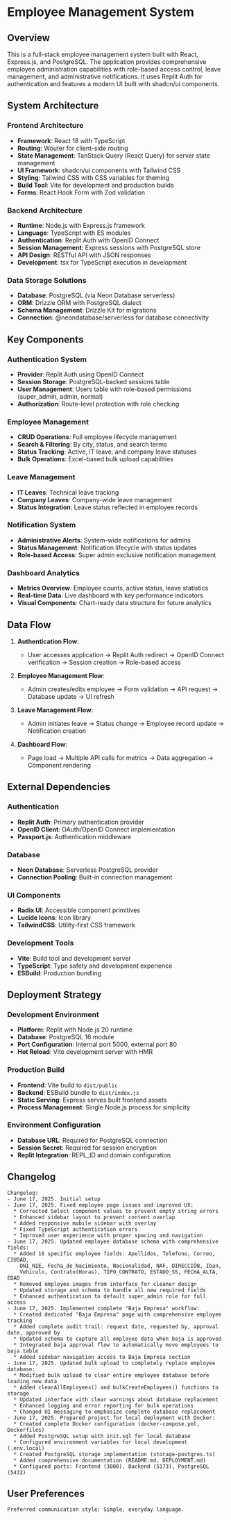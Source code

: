 # Employee Management System

## Overview

This is a full-stack employee management system built with React, Express.js, and PostgreSQL. The application provides comprehensive employee administration capabilities with role-based access control, leave management, and administrative notifications. It uses Replit Auth for authentication and features a modern UI built with shadcn/ui components.

## System Architecture

### Frontend Architecture
- **Framework**: React 18 with TypeScript
- **Routing**: Wouter for client-side routing
- **State Management**: TanStack Query (React Query) for server state management
- **UI Framework**: shadcn/ui components with Tailwind CSS
- **Styling**: Tailwind CSS with CSS variables for theming
- **Build Tool**: Vite for development and production builds
- **Forms**: React Hook Form with Zod validation

### Backend Architecture
- **Runtime**: Node.js with Express.js framework
- **Language**: TypeScript with ES modules
- **Authentication**: Replit Auth with OpenID Connect
- **Session Management**: Express sessions with PostgreSQL store
- **API Design**: RESTful API with JSON responses
- **Development**: tsx for TypeScript execution in development

### Data Storage Solutions
- **Database**: PostgreSQL (via Neon Database serverless)
- **ORM**: Drizzle ORM with PostgreSQL dialect
- **Schema Management**: Drizzle Kit for migrations
- **Connection**: @neondatabase/serverless for database connectivity

## Key Components

### Authentication System
- **Provider**: Replit Auth using OpenID Connect
- **Session Storage**: PostgreSQL-backed sessions table
- **User Management**: Users table with role-based permissions (super_admin, admin, normal)
- **Authorization**: Route-level protection with role checking

### Employee Management
- **CRUD Operations**: Full employee lifecycle management
- **Search & Filtering**: By city, status, and search terms
- **Status Tracking**: Active, IT leave, and company leave statuses
- **Bulk Operations**: Excel-based bulk upload capabilities

### Leave Management
- **IT Leaves**: Technical leave tracking
- **Company Leaves**: Company-wide leave management
- **Status Integration**: Leave status reflected in employee records

### Notification System
- **Administrative Alerts**: System-wide notifications for admins
- **Status Management**: Notification lifecycle with status updates
- **Role-based Access**: Super admin exclusive notification management

### Dashboard Analytics
- **Metrics Overview**: Employee counts, active status, leave statistics
- **Real-time Data**: Live dashboard with key performance indicators
- **Visual Components**: Chart-ready data structure for future analytics

## Data Flow

1. **Authentication Flow**:
   - User accesses application → Replit Auth redirect → OpenID Connect verification → Session creation → Role-based access

2. **Employee Management Flow**:
   - Admin creates/edits employee → Form validation → API request → Database update → UI refresh

3. **Leave Management Flow**:
   - Admin initiates leave → Status change → Employee record update → Notification creation

4. **Dashboard Flow**:
   - Page load → Multiple API calls for metrics → Data aggregation → Component rendering

## External Dependencies

### Authentication
- **Replit Auth**: Primary authentication provider
- **OpenID Client**: OAuth/OpenID Connect implementation
- **Passport.js**: Authentication middleware

### Database
- **Neon Database**: Serverless PostgreSQL provider
- **Connection Pooling**: Built-in connection management

### UI Components
- **Radix UI**: Accessible component primitives
- **Lucide Icons**: Icon library
- **TailwindCSS**: Utility-first CSS framework

### Development Tools
- **Vite**: Build tool and development server
- **TypeScript**: Type safety and development experience
- **ESBuild**: Production bundling

## Deployment Strategy

### Development Environment
- **Platform**: Replit with Node.js 20 runtime
- **Database**: PostgreSQL 16 module
- **Port Configuration**: Internal port 5000, external port 80
- **Hot Reload**: Vite development server with HMR

### Production Build
- **Frontend**: Vite build to `dist/public`
- **Backend**: ESBuild bundle to `dist/index.js`
- **Static Serving**: Express serves built frontend assets
- **Process Management**: Single Node.js process for simplicity

### Environment Configuration
- **Database URL**: Required for PostgreSQL connection
- **Session Secret**: Required for session encryption
- **Replit Integration**: REPL_ID and domain configuration

## Changelog

```
Changelog:
- June 17, 2025. Initial setup
- June 17, 2025. Fixed employee page issues and improved UX:
  * Corrected Select component values to prevent empty string errors
  * Enhanced sidebar layout to prevent content overlap
  * Added responsive mobile sidebar with overlay
  * Fixed TypeScript authentication errors
  * Improved user experience with proper spacing and navigation
- June 17, 2025. Updated employee database schema with comprehensive fields:
  * Added 16 specific employee fields: Apellidos, Telefono, Correo, CIUDAD, 
    DNI_NIE, Fecha_de_Nacimiento, Nacionalidad, NAF, DIRECCIÓN, Iban, 
    Vehiculo, Contrato(Horas), TIPO_CONTRATO, ESTADO_SS, FECHA_ALTA, EDAD
  * Removed employee images from interface for cleaner design
  * Updated storage and schema to handle all new required fields
  * Enhanced authentication to default super_admin role for full access
- June 17, 2025. Implemented complete "Baja Empresa" workflow:
  * Created dedicated "Baja Empresa" page with comprehensive employee tracking
  * Added complete audit trail: request date, requested by, approval date, approved by
  * Updated schema to capture all employee data when baja is approved
  * Integrated baja approval flow to automatically move employees to baja table
  * Added sidebar navigation access to Baja Empresa section
- June 17, 2025. Updated bulk upload to completely replace employee database:
  * Modified bulk upload to clear entire employee database before loading new data
  * Added clearAllEmployees() and bulkCreateEmployees() functions to storage
  * Updated interface with clear warnings about database replacement
  * Enhanced logging and error reporting for bulk operations
  * Changed UI messaging to emphasize complete database replacement
- June 17, 2025. Prepared project for local deployment with Docker:
  * Created complete Docker configuration (docker-compose.yml, Dockerfiles)
  * Added PostgreSQL setup with init.sql for local database
  * Configured environment variables for local development (.env.local)
  * Created PostgreSQL storage implementation (storage-postgres.ts)
  * Added comprehensive documentation (README.md, DEPLOYMENT.md)
  * Configured ports: Frontend (3000), Backend (5173), PostgreSQL (5432)
```

## User Preferences

```
Preferred communication style: Simple, everyday language.
```